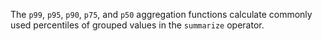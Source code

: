 The `p99`, `p95`, `p90`, `p75`, and `p50` aggregation functions calculate
commonly used percentiles of grouped values in the `summarize` operator.
